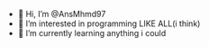 - 👋 Hi, I’m @AnsMhmd97
- 👀 I’m interested in programming LIKE ALL(i think)
- 🌱 I’m currently learning anything i could

<!---
AnsMhmd97/AnsMhmd97 is a ✨ special ✨ repository because its `README.md` (this file) appears on your GitHub profile.
You can click the Preview link to take a look at your changes.
--->
